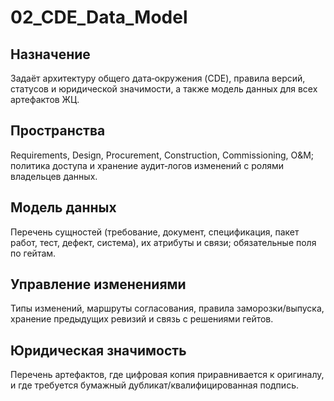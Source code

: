 # 02_CDE_Data_Model

## Назначение
Задаёт архитектуру общего дата‑окружения (CDE), правила версий, статусов и юридической значимости, а также модель данных для всех артефактов ЖЦ.

## Пространства
Requirements, Design, Procurement, Construction, Commissioning, O&M; политика доступа и хранение аудит‑логов изменений с ролями владельцев данных.

## Модель данных
Перечень сущностей (требование, документ, спецификация, пакет работ, тест, дефект, система), их атрибуты и связи; обязательные поля по гейтам.

## Управление изменениями
Типы изменений, маршруты согласования, правила заморозки/выпуска, хранение предыдущих ревизий и связь с решениями гейтов.

## Юридическая значимость
Перечень артефактов, где цифровая копия приравнивается к оригиналу, и где требуется бумажный дубликат/квалифицированная подпись.
